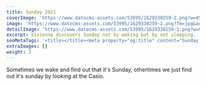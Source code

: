 ```yaml
---
title: Sunday 2021
coverImage: 'https://www.datocms-assets.com/53995/1629330259-2.png?w=450&fm=jpg&auto=compress'
image: 'https://www.datocms-assets.com/53995/1629330259-2.png?fm=jpg&auto=compress'
detailImage: 'https://www.datocms-assets.com/53995/1629330259-2.png?w=600&fm=jpg&auto=compress'
excerpt: Vivienne discovers Sunday not by waking but by not sleeping.
seoMetaTags: '<title></title><meta property="og:title" content="Sunday 2021"><meta name="twitter:title" content="Sunday 2021"><meta name="description" content="Sometimes we wake and find out that it''s Sunday, othertimes we just find out it''s sunday by looking at the Casio."><meta property="og:description" content="Sometimes we wake and find out that it''s Sunday, othertimes we just find out it''s sunday by looking at the Casio."><meta name="twitter:description" content="Sometimes we wake and find out that it''s Sunday, othertimes we just find out it''s sunday by looking at the Casio."><meta name="robots" content="noindex"><meta name="twitter:site" content="@xxx"><meta name="twitter:card" content="summary_large_image"><meta property="article:modified_time" content="2021-08-18T23:44:39Z"><meta property="article:published_time" content="2021-08-16T06:53:31Z"><meta property="article:publisher" content="https://www.facebook.com/xxx"><meta property="og:locale" content="en_EN"><meta property="og:type" content="article"><meta property="og:site_name" content="Vivienne Must & other stories "><meta property="og:image" content="https://www.datocms-assets.com/53995/1629330259-2.png?w=1000&fit=max&fm=jpg"><meta name="twitter:image" content="https://www.datocms-assets.com/53995/1629330259-2.png?w=1000&fit=max&fm=jpg">'
extraImages: []
weight: 3
---
```


Sometimes we wake and find out that it's Sunday, othertimes we just find out it's sunday by looking at the Casio.